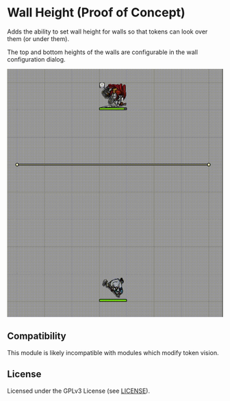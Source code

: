 # Wall Height (Proof of Concept)

Adds the ability to set wall height for walls so that tokens can look over them (or under them).

The top and bottom heights of the walls are configurable in the wall configuration dialog.

![Preview](wall-height.gif)

## Compatibility

This module is likely incompatible with modules which modify token vision.

## License

Licensed under the GPLv3 License (see [LICENSE](LICENSE)).
